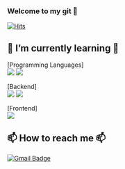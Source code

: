 ### Welcome to my git 💙
[![Hits](https://hits.seeyoufarm.com/api/count/incr/badge.svg?url=https%3A%2F%2Fgithub.com%2Fjiyeon1227&count_bg=%233DA9C8&title_bg=%23929292&icon=&icon_color=%23E7E7E7&title=hits&edge_flat=false)](https://github.com/jiyeon1227)

## 🌱 I’m currently learning 🌱 <br>
  [Programming Languages]<br>
  <img src="https://img.shields.io/badge/Java-007396?style=flat&logo=OpenJDK&logoColor=white">
  <img src="https://img.shields.io/badge/javascript-F7DF1E?style=flat&logo=JavaScript&logoColor=white">
  
  [Backend]<br>
  <img src="https://img.shields.io/badge/spring-6DB33F?style=flat&logo=spring&logoColor=white">
  <img src="https://img.shields.io/badge/springboot-6DB33F?style=flat&logo=springboot&logoColor=white">
  
  [Frontend]<br>
  <img src="https://img.shields.io/badge/javascript-F7DF1E?style=flat&logo=JavaScript&logoColor=white">
  
## 📫 How to reach me 📫
  [![Gmail Badge](https://img.shields.io/badge/Gmail-D14836?style=flat&logo=Gmail&logoColor=white)](wlsud991227@gmail.com)


<!--
기술뱃지 블로그
https://velog.io/@cha-suyeon/github-%EA%B9%83%ED%97%88%EB%B8%8C-%EB%A6%AC%EB%93%9C%EB%AF%B8%EC%97%90%EC%84%9C-%EB%B1%83%EC%A7%80-%EB%A7%8C%EB%93%A4%EA%B8%B0
-->
